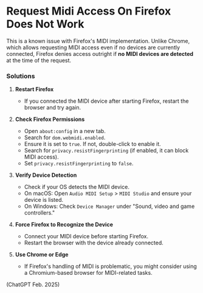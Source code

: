 # Request Midi Access On Firefox Does Not Work

This is a known issue with Firefox's MIDI implementation. Unlike Chrome, which allows requesting MIDI access even if no
devices are currently connected, Firefox denies access outright if **no MIDI devices are detected** at the time of the
request.

### Solutions

1. **Restart Firefox**
    - If you connected the MIDI device after starting Firefox, restart the browser and try again.

2. **Check Firefox Permissions**
    - Open `about:config` in a new tab.
    - Search for `dom.webmidi.enabled`.
    - Ensure it is set to `true`. If not, double-click to enable it.
    - Search for `privacy.resistFingerprinting` (if enabled, it can block MIDI access).
    - Set `privacy.resistFingerprinting` to `false`.

3. **Verify Device Detection**
    - Check if your OS detects the MIDI device.
    - On macOS: Open `Audio MIDI Setup` > `MIDI Studio` and ensure your device is listed.
    - On Windows: Check `Device Manager` under "Sound, video and game controllers."

4. **Force Firefox to Recognize the Device**
    - Connect your MIDI device before starting Firefox.
    - Restart the browser with the device already connected.

5. **Use Chrome or Edge**
    - If Firefox's handling of MIDI is problematic, you might consider using a Chromium-based browser for MIDI-related
      tasks.

(ChatGPT Feb. 2025)